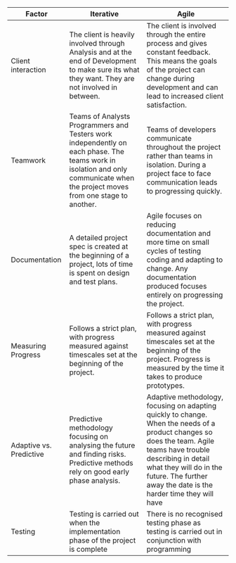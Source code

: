 | Factor                  | Iterative                                                                                                                                                                      | Agile                                                                                                                                                                                                                                                          |
| ----------------------- | ------------------------------------------------------------------------------------------------------------------------------------------------------------------------------ | -------------------------------------------------------------------------------------------------------------------------------------------------------------------------------------------------------------------------------------------------------------- |
| Client interaction      | The client is heavily involved through Analysis and at the end of Development to make sure its what they want. They are not involved in between.                               | The client is involved through the entire process and gives constant feedback. This means the goals of the project can change during development and can lead to increased client satisfaction.                                                                |
| Teamwork                | Teams of Analysts Programmers and Testers work independently on each phase. The teams work in isolation and only communicate when the project moves from one stage to another. | Teams of developers communicate throughout the project rather than teams in isolation. During a project face to face communication leads to progressing quickly.                                                                                               |
| Documentation           | A detailed project spec is created at the beginning of a project, lots of time is spent on design and test plans.                                                              | Agile focuses on reducing documentation and more time on small cycles of testing coding and adapting to change. Any documentation produced focuses entirely on progressing the project.                                                                        |
| Measuring Progress      | Follows a strict plan, with progress measured against timescales set at the beginning of the project.                                                                          | Follows a strict plan, with progress measured against timescales set at the beginning of the project. Progress is measured by the time it takes to produce prototypes.                                                                                         |
| Adaptive vs. Predictive | Predictive methodology focusing on analysing the future and finding risks. Predictive methods rely on good early phase analysis.                                               | Adaptive methodology, focusing on adapting quickly to change. When the needs of a product changes so does the team. Agile teams have trouble describing in detail what they will do in the future. The further away the date is the harder time they will have |
| Testing                 | Testing is carried out when the implementation phase of the project is complete                                                                                                | There is no recognised testing phase as testing is carried out in conjunction with programming                                                                                                                                                                 |
